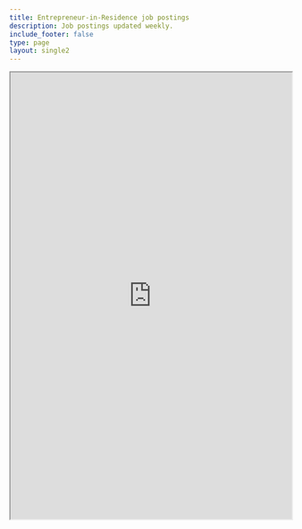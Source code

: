 ```yaml
---
title: Entrepreneur-in-Residence job postings
description: Job postings updated weekly.
include_footer: false
type: page
layout: single2
---
```

<iframe width="100%" height="800px" src="https://docs.google.com/spreadsheets/d/e/2PACX-1vTg3er8lXywhrvykineDcq_wNyDuQLPI3isVhN8gQXLqoq6AmXhYqimC3lb6tiVsyOBKJe9A32QILry/pubhtml?widget=true&amp;headers=false&widget=false&chrome=false"></iframe>

